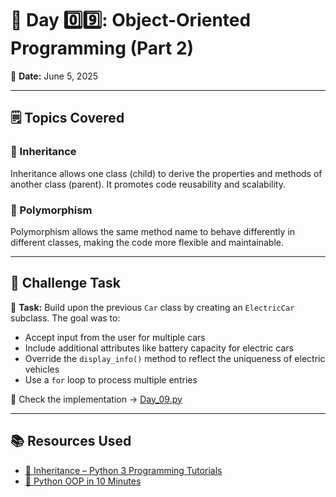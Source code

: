 # 📘 Day 0️⃣9️⃣: Object-Oriented Programming (Part 2)

📅 **Date:** June 5, 2025

---

## 🗒️ Topics Covered

### 🔹 Inheritance

Inheritance allows one class (child) to derive the properties and methods of another class (parent). It promotes code reusability and scalability.

### 🔹 Polymorphism

Polymorphism allows the same method name to behave differently in different classes, making the code more flexible and maintainable.

---

## 🎯 Challenge Task

🔧 **Task:**
Build upon the previous `Car` class by creating an `ElectricCar` subclass.
The goal was to:

* Accept input from the user for multiple cars
* Include additional attributes like battery capacity for electric cars
* Override the `display_info()` method to reflect the uniqueness of electric vehicles
* Use a `for` loop to process multiple entries

📁 Check the implementation → [Day\_09.py](./Day_09.py)

---

## 📚 Resources Used

* [🎥 Inheritance – Python 3 Programming Tutorials](https://www.youtube.com/watch?v=Z7D9yv21tig)
* [🎥 Python OOP in 10 Minutes](https://youtu.be/q2SGW2VgwAM?si=piKSjQNjX2ANdy_Y)
